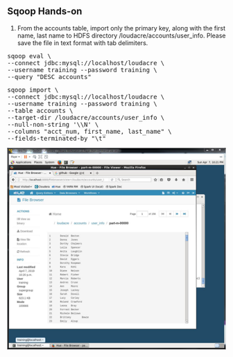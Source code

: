 ## Sqoop Hands-on

1. From the accounts table, import only the primary key, along with the first name, last name to
HDFS directory /loudacre/accounts/user_info. Please save the file in text format with tab
delimiters.

<pre>
sqoop eval \
--connect jdbc:mysql://localhost/loudacre \
--username training --password training \
--query "DESC accounts"
</pre>

<pre>
sqoop import \
--connect jdbc:mysql://localhost/loudacre \
--username training --password training \
--table accounts \
--target-dir /loudacre/accounts/user_info \
--null-non-string '\\N' \
--columns "acct_num, first_name, last_name" \
--fields-terminated-by "\t"
</pre>

![ex_screenshot](./capture_1.JPG)
